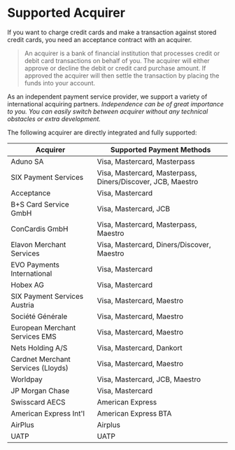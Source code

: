 # Supported Acquirer

If you want to charge credit cards and make a transaction against stored credit cards, you need an acceptance contract with an acquirer. 


> An acquirer is a bank of financial institution that processes credit or debit card transactions on behalf of you. The acquirer will either approve or decline the debit or credit card purchase amount. If approved the acquirer will then settle the transaction by placing the funds into your account.

As an independent payment service provider, we support a variety of international acquiring partners. *Independence can be of great importance to you. You can easily switch between acquirer without any technical obstacles or extra development.* 

The following acquirer are directly integrated and fully supported:

| Acquirer | Supported Payment Methods |
| -- | -- |
| Aduno SA | Visa, Mastercard, Masterpass |
| SIX Payment Services | Visa, Mastercard, Masterpass, Diners/Discover, JCB, Maestro  |
| Acceptance | Visa, Mastercard |
| B+S Card Service GmbH | Visa, Mastercard, JCB |
| ConCardis GmbH | Visa, Mastercard, Masterpass, Maestro  |
| Elavon Merchant Services | Visa, Mastercard, Diners/Discover, Maestro |
| EVO Payments International | Visa, Mastercard |
| Hobex AG | Visa, Mastercard |
| SIX Payment Services Austria | Visa, Mastercard, Maestro |
| Société Générale | Visa, Mastercard, Maestro |
| European Merchant Services EMS | Visa, Mastercard, Maestro |
| Nets Holding A/S | Visa, Mastercard, Dankort |
| Cardnet Merchant Services (Lloyds) | Visa, Mastercard, Maestro |
| Worldpay | Visa, Mastercard, JCB, Maestro |
| JP Morgan Chase | Visa, Mastercard |
| Swisscard AECS | American Express |
| American Express Int'l | American Express BTA |
| AirPlus | Airplus |
| UATP | UATP |








